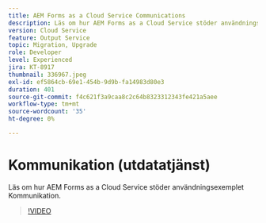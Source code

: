 ```yaml
---
title: AEM Forms as a Cloud Service Communications
description: Läs om hur AEM Forms as a Cloud Service stöder användningsexemplet för kommunikation.
version: Cloud Service
feature: Output Service
topic: Migration, Upgrade
role: Developer
level: Experienced
jira: KT-8917
thumbnail: 336967.jpeg
exl-id: ef5864cb-69e1-454b-9d9b-fa14983d80e3
duration: 401
source-git-commit: f4c621f3a9caa8c2c64b8323312343fe421a5aee
workflow-type: tm+mt
source-wordcount: '35'
ht-degree: 0%

---
```


# Kommunikation (utdatatjänst)

Läs om hur AEM Forms as a Cloud Service stöder användningsexemplet Kommunikation.

>[!VIDEO](https://video.tv.adobe.com/v/336967?quality=12&learn=on)

